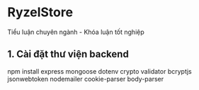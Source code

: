 # RyzelStore

Tiểu luận chuyên ngành - Khóa luận tốt nghiệp

##  1. Cài đặt thư viện backend

npm install express mongoose dotenv crypto validator bcryptjs jsonwebtoken nodemailer cookie-parser body-parser
